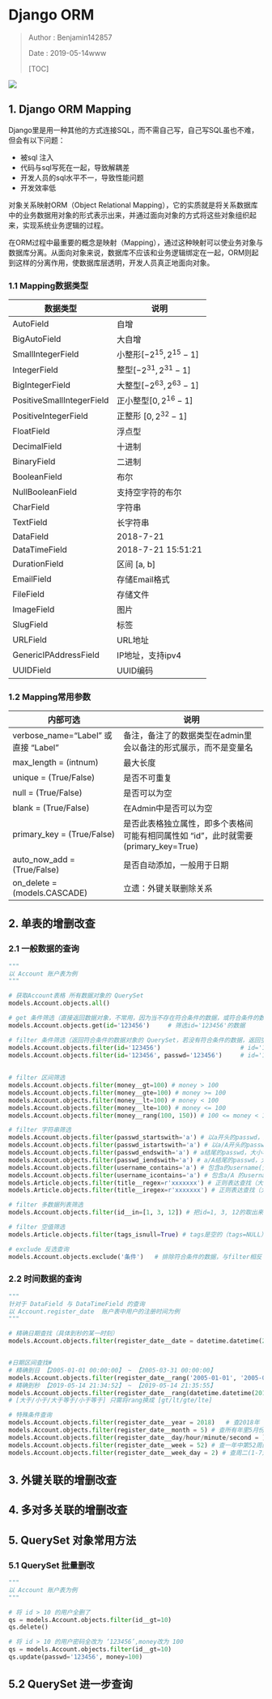 # Django ORM

> Author : Benjamin142857
>
> Date : 2019-05-14www
>
> [TOC]



![](http://www.benjamin-stella.cn/logo.png)



## 1. Django ORM Mapping

Django里是用一种其他的方式连接SQL，而不需自己写，自己写SQL虽也不难，但会有以下问题：

- 被sql 注入
- 代码与sql写死在一起，导致解耦差
- 开发人员的sql水平不一，导致性能问题
- 开发效率低

对象关系映射ORM（Object Relational Mapping），它的实质就是将关系数据库中的业务数据用对象的形式表示出来，并通过面向对象的方式将这些对象组织起来，实现系统业务逻辑的过程。

在ORM过程中最重要的概念是映射（Mapping），通过这种映射可以使业务对象与数据库分离。从面向对象来说，数据库不应该和业务逻辑绑定在一起，ORM则起到这样的分离作用，使数据库层透明，开发人员真正地面向对象。



### 1.1 Mapping数据类型

| 数据类型                  | 说明                       |
| ------------------------- | -------------------------- |
| AutoField                 | 自增                       |
| BigAutoField              | 大自增                     |
| SmallIntegerField         | 小整形$[-2^{15},2^{15}-1]$ |
| IntegerField              | 整型$[-2^{31},2^{31}-1]$   |
| BigIntegerField           | 大整型$[-2^{63},2^{63}-1]$ |
| PositiveSmallIntegerField | 正小整型$[0,2^{16}-1]$     |
| PositiveIntegerField      | 正整形 $[0,2^{32}-1]$      |
| FloatField                | 浮点型                     |
| DecimalField              | 十进制                     |
| BinaryField               | 二进制                     |
| BooleanField              | 布尔                       |
| NullBooleanField          | 支持空字符的布尔           |
| CharField                 | 字符串                     |
| TextField                 | 长字符串                   |
| DataField                 | 2018-7-21                  |
| DataTimeField             | 2018-7-21      15:51:21    |
| DurationField             | 区间 [a, b]                |
| EmailField                | 存储Email格式              |
| FileField                 | 存储文件                   |
| ImageField                | 图片                       |
| SlugField                 | 标签                       |
| URLField                  | URL地址                    |
| GenericIPAddressField     | IP地址，支持ipv4           |
| UUIDField                 | UUID编码                   |



### 1.2 Mapping常用参数


| 内部可选                                                     | 说明                                                         |
| ------------------------------------------------------------ | ------------------------------------------------------------ |
| verbose_name=“Label” 或直接                          “Label” | 备注，备注了的数据类型在admin里会以备注的形式展示，而不是变量名 |
| max_length = (intnum)                                        | 最大长度                                                     |
| unique = (True/False)                                        | 是否不可重复                                                 |
| null = (True/False)                                          | 是否可以为空                                                 |
| blank = (True/False)                                         | 在Admin中是否可以为空                                        |
| primary_key = (True/False)                                   | 是否此表格独立属性，即多个表格间可能有相同属性如 “id”，此时就需要(primary_key=True) |
| auto_now_add = (True/False)                                  | 是否自动添加，一般用于日期                                   |
| on_delete = (models.CASCADE)                                 | 立遗：外键关联删除关系                                       |





## 2. 单表的增删改查

### 2.1 一般数据的查询

~~~python
"""
以 Account 账户表为例
"""

# 获取Account表格 所有数据对象的 QuerySet
models.Account.objects.all()

# get 条件筛选（直接返回数据对象，不常用，因为当不存在符合条件的数据，或符合条件的数据不止一条，会报错）
models.Account.objects.get(id='123456')		# 筛选id='123456'的数据

# filter 条件筛选（返回符合条件的数据对象的 QuerySet，若没有符合条件的数据，返回空 QuerySet）
models.Account.objects.filter(id='123456')						# id='123456'
models.Account.objects.filter(id='123456', passwd='123456')		# id='123456' 且 passwd='123456'
    
    
# filter 区间筛选
models.Account.objects.filter(money__gt=100) # money > 100
models.Account.objects.filter(money__gte=100) # money >= 100
models.Account.objects.filter(money__lt=100) # money < 100
models.Account.objects.filter(money__lte=100) # money <= 100
models.Account.objects.filter(money__rang(100, 150)) # 100 <= money < 150

# filter 字符串筛选
models.Account.objects.filter(passwd_startswith='a') # 以a开头的passwd，大小写敏感
models.Account.objects.filter(passwd_istartswith='a') # 以a/A开头的passwd，大小写不敏感
models.Account.objects.filter(passwd_endswith='a') # a结尾的passwd，大小写敏感
models.Account.objects.filter(passwd_iendswith='a') # a/A结尾的passwd，大小写不敏感
models.Account.objects.filter(username_contains='a') # 包含a的username(大小写敏感)
models.Account.objects.filter(username_icontains='a') # 包含a/A 的username(大小写不敏感)
models.Article.objects.filter(title__regex=r'xxxxxxx') # 正则表达查找（大小写敏感）
models.Article.objects.filter(title__iregex=r'xxxxxxx') # 正则表达查找（大小不写敏感）

# filter 多数据列表筛选
models.Account.objects.filter(id__in=[1, 3, 12]) # 把id=1, 3, 12的取出来

# filter 空值筛选
models.Article.objects.filter(tags_isnull=True) # tags是空的（tags=NULL）

# exclude 反选查询
models.Account.objects.exclude('条件')   # 排除符合条件的数据，与filter相反
~~~



### 2.2 时间数据的查询

~~~python
"""
针对于 DataField 与 DataTimeField 的查询
以 Account.register_date  账户表中用户的注册时间为例
"""

# 精确日期查找（具体到秒的某一时刻）
models.Account.objects.filter(register_date__date = datetime.datetime(2019, 5, 14, 21, 34, 52))   # 【2019-05-14 21:34:52】


#日期区间查找#
# 精确到日 【2005-01-01 00:00:00】 ~ 【2005-03-31 00:00:00】
models.Account.objects.filter(register_date__rang('2005-01-01', '2005-03-31'))	
# 精确到秒 【2019-05-14 21:34:52】 ~ 【2019-05-14 21:35:55】
models.Account.objects.filter(register_date__rang(datetime.datetime(2019, 5, 14, 21, 34, 52), datetime.datetime(2019, 5, 14, 21, 35, 55))) 
# [大于/小于/大于等于/小于等于] 只需将rang换成 [gt/lt/gte/lte]

# 特殊条件查询
models.Account.objects.filter(register_date__year = 2018)   # 查2018年
models.Account.objects.filter(register_date__month = 5) # 查所有年里5月份的
models.Account.objects.filter(register_date__day/hour/minute/second = ) # 查日分时秒
models.Account.objects.filter(register_date__week = 52) # 查一年中第52周的
models.Account.objects.filter(register_date__week_day = 2) # 查周二(1-7对应sunday-saturday)
~~~







## 3. 外键关联的增删改查





## 4. 多对多关联的增删改查







## 5. QuerySet 对象常用方法

### 5.1 QuerySet 批量删改

~~~python
"""
以 Account 账户表为例
"""

# 将 id > 10 的用户全删了
qs = models.Account.objects.filter(id__gt=10)
qs.delete()  

# 将 id > 10 的用户密码全改为 ‘123456’,money改为 100
qs = models.Account.objects.filter(id__gt=10)
qs.update(passwd='123456', money=100)
~~~





## 5.2 QuerySet 进一步查询

